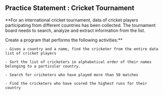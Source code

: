 ## Practice Statement : Cricket Tournament

**For an international cricket tournament, data of cricket players participating from different 
countries has been collected. The tournament board needs to search, analyze and extract information 
from the list.

Create a program that performs the following activities:**

    - Given a country and a name, find the cricketer from the entire data list of cricket players

    - Sort the list of cricketers in alphabetical order of their names belonging to a particular country.

    - Search for cricketers who have played more than 50 matches

    - Find the cricketers who have scored the highest runs for their country
